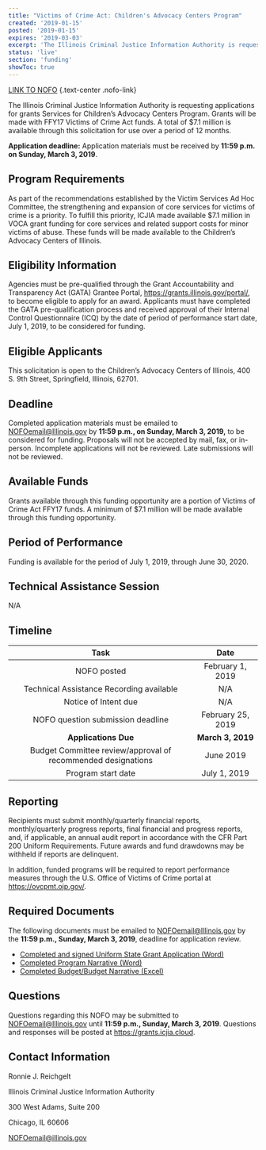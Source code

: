 ```yaml
---
title: "Victims of Crime Act: Children's Advocacy Centers Program"
created: '2019-01-15'
posted: '2019-01-15'
expires: '2019-03-03'
excerpt: 'The Illinois Criminal Justice Information Authority is requesting applications for grants Services for Children’s Advocacy Centers Program. Grants will be made with FFY17 Victims of Crime Act funds. A total of $7.1 million is available through this solicitation for use over a period of 12 months. '
status: 'live'
section: 'funding'
showToc: true
---
```


[LINK TO NOFO](CACILeadEntityNOFO.docx) {.text-center .nofo-link}

The Illinois Criminal Justice Information Authority is requesting applications for grants Services for Children’s Advocacy Centers Program. Grants will be made with FFY17 Victims of Crime Act funds. A total of $7.1 million is available through this solicitation for use over a period of 12 months.

**Application deadline:** Application materials must be received by **11:59 p.m. on Sunday, March 3, 2019**.

## Program Requirements

As part of the recommendations established by the Victim Services Ad Hoc Committee, the strengthening and expansion of core services for victims of crime is a priority. To fulfill this priority, ICJIA made available $7.1 million in VOCA grant funding for core services and related support costs for minor victims of abuse. These funds will be made available to the Children’s Advocacy Centers of Illinois.

## Eligibility Information

Agencies must be pre-qualified through the Grant Accountability and Transparency Act (GATA) Grantee Portal, https://grants.illinois.gov/portal/, to become eligible to apply for an award. Applicants must have completed the GATA pre-qualification process and received approval of their Internal Control Questionnaire (ICQ) by the date of period of performance start date, July 1, 2019, to be considered for funding.

## Eligible Applicants

This solicitation is open to the Children’s Advocacy Centers of Illinois, 400 S. 9th Street, Springfield, Illinois, 62701.

## Deadline

Completed application materials must be emailed to NOFOemail@Illinois.gov by **11:59 p.m., on Sunday, March 3, 2019,** to be considered for funding. Proposals will not be accepted by mail, fax, or in-person. Incomplete applications will not be reviewed. Late submissions will not be reviewed.

## Available Funds

Grants available through this funding opportunity are a portion of Victims of Crime Act FFY17 funds. A minimum of $7.1 million will be made available through this funding opportunity.

## Period of Performance

Funding is available for the period of July 1, 2019, through June 30, 2020.

## Technical Assistance Session

N/A

## Timeline

|                             Task                             |       Date        |
| :----------------------------------------------------------: | :---------------: |
|                         NOFO posted                          | February 1, 2019  |
|           Technical Assistance Recording available           |        N/A        |
|                     Notice of Intent due                     |        N/A        |
|              NOFO question submission deadline               | February 25, 2019 |
|                     **Applications Due**                     | **March 3, 2019** |
| Budget Committee review/approval of recommended designations |     June 2019     |
|                      Program start date                      |   July 1, 2019    |

## Reporting

Recipients must submit monthly/quarterly financial reports, monthly/quarterly progress reports, final financial and progress reports, and, if applicable, an annual audit report in accordance with the CFR Part 200 Uniform Requirements. Future awards and fund drawdowns may be withheld if reports are delinquent.

In addition, funded programs will be required to report performance measures through the U.S. Office of Victims of Crime portal at https://ovcpmt.ojp.gov/.

## Required Documents

The following documents must be emailed to NOFOemail@Illinois.gov by the **11:59 p.m., Sunday, March 3, 2019**, deadline for application review.

- [Completed and signed Uniform State Grant Application (Word)](CACIapplication.pdf)
- [Completed Program Narrative (Word)](CACIprogramnarrative.docx)
- [Completed Budget/Budget Narrative (Excel)](CACIbudget.xls.xlsx)

## Questions

Questions regarding this NOFO may be submitted to NOFOemail@Illinois.gov until **11:59 p.m., Sunday, March 3, 2019**. Questions and responses will be posted at https://grants.icjia.cloud.

## Contact Information

Ronnie J. Reichgelt

Illinois Criminal Justice Information Authority

300 West Adams, Suite 200

Chicago, IL 60606

NOFOemail@illinois.gov
